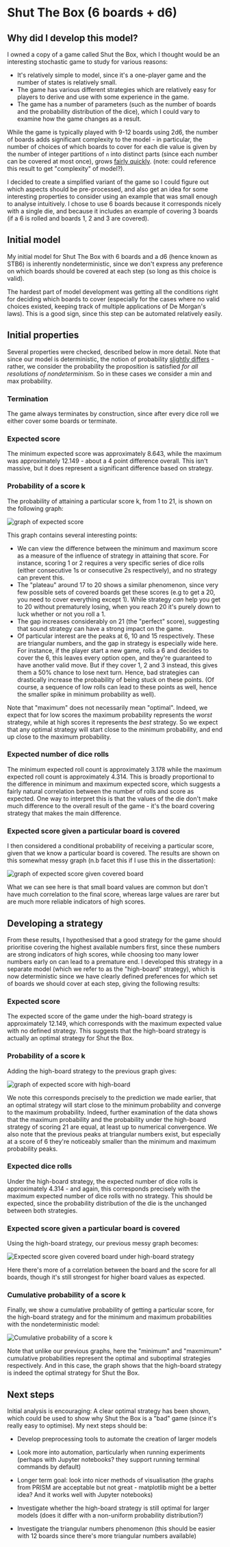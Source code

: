 # Shut The Box (6 boards + d6)

## Why did I develop this model?

I owned a copy of a game called Shut the Box, which I thought would be an interesting stochastic game to study for various reasons:

* It's relatively simple to model, since it's a one-player game and the number of states is relatively small.
* The game has various different strategies which are relatively easy for players to derive and use with some experience in the game.
* The game has a number of parameters (such as the number of boards and the probability distribution of the dice), which I could vary to examine how the game changes as a result.

While the game is typically played with 9-12 boards using 2d6, the number of boards adds significant complexity to the model - in particular, the number of choices of which boards to cover for each die value is given by the number of integer partitions of `n` into distinct parts (since each number can be covered at most once), grows [fairly quickly](https://oeis.org/A000009). (note: could reference this result to get "complexity" of model?). 

I decided to create a simplified variant of the game so I could figure out which aspects should be pre-processed, and also get an idea for some interesting properties to consider using an example that was small enough to analyse intuitively. I chose to use 6 boards because it corresponds nicely with a single die, and because it includes an example of covering 3 boards (if a 6 is rolled and boards 1, 2 and 3 are covered).

## Initial model

My initial model for Shut The Box with 6 boards and a d6 (hence known as STB6) is inherently nondeterministic, since we don't express any preference on which boards should be covered at each step (so long as this choice is valid).

The hardest part of model development was getting all the conditions right for deciding which boards to cover (especially for the cases where no valid choices existed, keeping track of multiple applications of De Morgan's laws). This is a good sign, since this step can be automated relatively easily.

## Initial properties

Several properties were checked, described below in more detail. Note that since our model is deterministic, the notion of probability [slightly differs](https://www.prismmodelchecker.org/manual/PropertySpecification/ThePOperator) - rather, we consider the probability the proposition is satisfied *for all resolutions of nondeterminism*. So in these cases we consider a min and max probability.

### Termination

The game always terminates by construction, since after every dice roll we either cover some boards or terminate.

### Expected score

The minimum expected score was approximately 8.643, while the maximum was approximately 12.149 - about a 4 point difference overall. This isn't massive, but it does represent a significant difference based on strategy.

### Probability of a score k

The probability of attaining a particular score k, from 1 to 21, is shown on the following graph:

![graph of expected score](../data/images/stb6_es1.png)

This graph contains several interesting points:

* We can view the difference between the minimum and maximum score as a measure of the influence of strategy in attaining that score. For instance, scoring 1 or 2 requires a very specific series of dice rolls (either consecutive 1s or consecutive 2s respectively), and no strategy can prevent this.
* The "plateau" around 17 to 20 shows a similar phenomenon, since very few possible sets of covered boards get these scores (e.g to get a 20, you need to cover everything except 1). While strategy *can* help you get to 20 without prematurely losing, when you reach 20 it's purely down to luck whether or not you roll a 1.
* The gap increases considerably on 21 (the "perfect" score), suggesting that sound strategy can have a strong impact on the game.
* Of particular interest are the peaks at 6, 10 and 15 respectively. These are triangular numbers, and the gap in strategy is especially wide here. For instance, if the player start a new game, rolls a 6 and decides to cover the 6, this leaves every option open, and they're guaranteed to have another valid move. But if they cover 1, 2 and 3 instead, this gives them a 50% chance to lose next turn. Hence, bad strategies can drastically increase the probability of being stuck on these points. (Of course, a sequence of low rolls can lead to these points as well, hence the smaller spike in minimum probability as well).

Note that "maximum" does not necessarily mean "optimal". Indeed, we expect that for low scores the maximum probability represents the *worst* strategy, while at high scores it represents the *best* strategy. So we expect that any optimal strategy will start close to the minimum probability, and end up close to the maximum probability.

### Expected number of dice rolls

The minimum expected roll count is approximately 3.178 while the maximum expected roll count is approximately 4.314. This is broadly proportional to the difference in minimum and maximum expected score, which suggests a fairly natural correlation between the number of rolls and score as expected. One way to interpret this is that the values of the die don't make much difference to the overall result of the game - it's the board covering strategy that makes the main difference.

### Expected score given a particular board is covered

I then considered a conditional probability of receiving a particular score, given that we know a particular board is covered. The results are shown on this somewhat messy graph (n.b facet this if I use this in the dissertation):

![graph of expected score given covered board](../data/images/stb6_esgc.png)

What we can see here is that small board values are common but don't have much correlation to the final score, whereas large values are rarer but are much more reliable indicators of high scores.

## Developing a strategy

From these results, I hypothesised that a good strategy for the game should prioritise covering the highest available numbers first, since these numbers are strong indicators of high scores, while choosing too many lower numbers early on can lead to a premature end. I developed this strategy in a separate model (which we refer to as the "high-board" strategy), which is now deterministic since we have clearly defined preferences for which set of boards we should cover at each step, giving the following results:

### Expected score

The expected score of the game under the high-board strategy is approximately 12.149, which corresponds with the maximum expected value with no defined strategy. This suggests that the high-board strategy is actually an optimal strategy for Shut the Box.

### Probability of a score k

Adding the high-board strategy to the previous graph gives:

![graph of expected score with high-board](../data/images/stb6_es2.png)

We note this corresponds precisely to the prediction we made earlier, that an optimal strategy will start close to the minimum probability and converge to the maximum probability. Indeed, further examination of the data shows that the maximum probability and the probability under the high-board strategy of scoring 21 are equal, at least up to numerical convergence. We also note that the previous peaks at triangular numbers exist, but especially at a score of 6 they're noticeably smaller than the minimum and maximum probability peaks.

### Expected dice rolls

Under the high-board strategy, the expected number of dice rolls is approximately 4.314 - and again, this corresponds precisely with the maximum expected number of dice rolls with no strategy. This should be expected, since the probability distribution of the die is the unchanged between both strategies.

### Expected score given a particular board is covered

Using the high-board strategy, our previous messy graph becomes:

![Expected score given covered board under high-board strategy](../data/images/stb6_esgc2.png)

Here there's more of a correlation between the board and the score for all boards, though it's still strongest for higher board values as expected.

### Cumulative probability of a score k

Finally, we show a cumulative probability of getting a particular score, for the high-board strategy and for the minimum and maximum probabilities with the nondeterministic model:

![Cumulative probability of a score k](../data/images/stb6_cps.png)

Note that unlike our previous graphs, here the "minimum" and "maxmimum" cumulative probabilities represent the optimal and suboptimal strategies respectively. And in this case, the graph shows that the high-board strategy is indeed the optimal strategy for Shut the Box.

## Next steps

Initial analysis is encouraging: A clear optimal strategy has been shown, which could be used to show why Shut the Box is a "bad" game (since it's really easy to optimise). My next steps should be:

* Develop preprocessing tools to automate the creation of larger models
* Look more into automation, particularly when running experiments (perhaps with Jupyter notebooks? they support running terminal commands by default)
* Longer term goal: look into nicer methods of visualisation (the graphs from PRISM are acceptable but not great - matplotlib might be a better idea? And it works well with Jupyter notebooks)

* Investigate whether the high-board strategy is still optimal for larger models (does it differ with a non-uniform probability distribution?)
* Investigate the triangular numbers phenomenon (this should be easier with 12 boards since there's more triangular numbers available)
